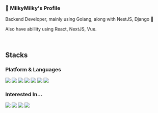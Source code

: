 ### 👋 MilkyMilky's Profile

Backend Developer, mainly using Golang, along with NestJS, Django 🚀

Also have abillity using React, NextJS, Vue.

<br>

## Stacks

### Platform & Languages

<div>
    <img src="https://img.shields.io/badge/Go-00ADD8?style=flat-square&logo=go&logoColor=white"/>
    <img src="https://img.shields.io/badge/Typescript-3178C6?style=flat-square&logo=typescript&logoColor=white"/>
    <img src="https://img.shields.io/badge/Python-3776AB?style=flat-square&logo=python&logoColor=white"/>
    <img src="https://img.shields.io/badge/NestJS-E0234E?style=flat-square&logo=nestjs&logoColor=white"/>
    <img src="https://img.shields.io/badge/Django-092E20?style=flat-square&logo=django&logoColor=white"/>
    <img src="https://img.shields.io/badge/React-61DAFB?style=flat-square&logo=react&logoColor=white"/>
    <img src="https://img.shields.io/badge/Vue-4FC08D?style=flat-square&logo=vue.js&logoColor=white"/>
</div>

### Interested In...

<div>
    <img src="https://img.shields.io/badge/Rust-000000?style=flat-square&logo=rust&logoColor=white"/>
    <img src="https://img.shields.io/badge/Elixir-4B275F?style=flat-square&logo=elixir&logoColor=white"/>
    <img src="https://img.shields.io/badge/Unity-000000?style=flat-square&logo=unity&logoColor=white"/>
    <img src="https://img.shields.io/badge/Flutter-02569B?style=flat-square&logo=flutter&logoColor=white"/>
</div>
